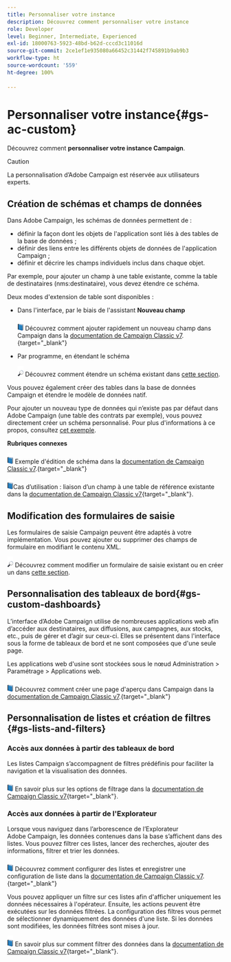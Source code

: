 ```yaml
---
title: Personnaliser votre instance
description: Découvrez comment personnaliser votre instance
role: Developer
level: Beginner, Intermediate, Experienced
exl-id: 18000763-5923-48bd-b62d-cccd3c11016d
source-git-commit: 2ce1ef1e935080a66452c31442f745891b9ab9b3
workflow-type: ht
source-wordcount: '559'
ht-degree: 100%

---
```


# Personnaliser votre instance{#gs-ac-custom}

Découvrez comment **personnaliser votre instance Campaign**.

>[!CAUTION]
>
>La personnalisation d’Adobe Campaign est réservée aux utilisateurs experts.

## Création de schémas et champs de données

Dans Adobe Campaign, les schémas de données permettent de :

* définir la façon dont les objets de l&#39;application sont liés à des tables de la base de données ;
* définir des liens entre les différents objets de données de l&#39;application Campaign ;
* définir et décrire les champs individuels inclus dans chaque objet.

Par exemple, pour ajouter un champ à une table existante, comme la table de destinataires (nms:destinataire), vous devez étendre ce schéma.

Deux modes d&#39;extension de table sont disponibles :

* Dans l&#39;interface, par le biais de l&#39;assistant **Nouveau champ**

   ![](../assets/do-not-localize/book.png) Découvrez comment ajouter rapidement un nouveau champ dans Campaign dans la [documentation de Campaign Classic v7](https://experienceleague.adobe.com/docs/campaign-classic/using/configuring-campaign-classic/editing-schemas/new-field-wizard.html?lang=fr#configuring-campaign-classic).{target=&quot;_blank&quot;}

* Par programme, en étendant le schéma

   ![](../assets/do-not-localize/glass.png) Découvrez comment étendre un schéma existant dans [cette section](../dev/extend-schema.md).


Vous pouvez également créer des tables dans la base de données Campaign et étendre le modèle de données natif.

Pour ajouter un nouveau type de données qui n’existe pas par défaut dans Adobe Campaign (une table des contrats par exemple), vous pouvez directement créer un schéma personnalisé. Pour plus d&#39;informations à ce propos, consultez [cet exemple](../dev/create-schema.md#example--creating-a-contract-table).

**Rubriques connexes**

![](../assets/do-not-localize/book.png) Exemple d&#39;édition de schéma dans la [documentation de Campaign Classic v7](https://experienceleague.adobe.com/docs/campaign-classic/using/configuring-campaign-classic/editing-schemas/examples-of-schemas-edition.html?lang=fr#configuring-campaign-classic).{target=&quot;_blank&quot;}

![](../assets/do-not-localize/book.png)Cas d’utilisation : liaison d’un champ à une table de référence existante dans la [documentation de Campaign Classic v7](https://experienceleague.adobe.com/docs/campaign-classic/using/configuring-campaign-classic/editing-schemas/examples-of-schemas-edition.html?lang=fr#uc-link){target=&quot;_blank&quot;}.


## Modification des formulaires de saisie

Les formulaires de saisie Campaign peuvent être adaptés à votre implémentation. Vous pouvez ajouter ou supprimer des champs de formulaire en modifiant le contenu XML.

![](../assets/do-not-localize/glass.png) Découvrez comment modifier un formulaire de saisie existant ou en créer un dans [cette section](../dev/forms.md).

## Personnalisation des tableaux de bord{#gs-custom-dashboards}

L’interface d’Adobe Campaign utilise de nombreuses applications web afin d’accéder aux destinataires, aux diffusions, aux campagnes, aux stocks, etc., puis de gérer et d’agir sur ceux-ci. Elles se présentent dans l&#39;interface sous la forme de tableaux de bord et ne sont composées que d&#39;une seule page.

Les applications web d&#39;usine sont stockées sous le nœud Administration > Paramétrage > Applications web.

![](../assets/do-not-localize/book.png) Découvrez comment créer une page d&#39;aperçu dans Campaign dans la [documentation de Campaign Classic v7](https://experienceleague.adobe.com/docs/campaign-classic/using/designing-content/web-applications/use-cases--creating-overviews.html?lang=fr#creating-a-single-page-web-application).{target=&quot;_blank&quot;}


## Personnalisation de listes et création de filtres {#gs-lists-and-filters}

### Accès aux données à partir des tableaux de bord

Les listes Campaign s’accompagnent de filtres prédéfinis pour faciliter la navigation et la visualisation des données.

![](../assets/do-not-localize/book.png) En savoir plus sur les options de filtrage dans la [documentation de Campaign Classic v7](https://experienceleague.adobe.com/docs/campaign-classic/using/getting-started/filtering-data/filtering-options.html?lang=fr#about-filtering){target=&quot;_blank&quot;}.


### Accès aux données à partir de l&#39;Explorateur

Lorsque vous naviguez dans l’arborescence de l’Explorateur Adobe Campaign, les données contenues dans la base s’affichent dans des listes. Vous pouvez filtrer ces listes, lancer des recherches, ajouter des informations, filtrer et trier les données.

![](../assets/do-not-localize/book.png) Découvrez comment configurer des listes et enregistrer une configuration de liste dans la [documentation de Campaign Classic v7](https://experienceleague.adobe.com/docs/campaign-classic/using/getting-started/starting-with-adobe-campaign/campaign-workspace/adobe-campaign-ui-lists.html?lang=fr#getting-started).{target=&quot;_blank&quot;}


Vous pouvez appliquer un filtre sur ces listes afin d&#39;afficher uniquement les données nécessaires à l&#39;opérateur. Ensuite, les actions peuvent être exécutées sur les données filtrées. La configuration des filtres vous permet de sélectionner dynamiquement des données d&#39;une liste. Si les données sont modifiées, les données filtrées sont mises à jour.

![](../assets/do-not-localize/book.png) En savoir plus sur comment filtrer des données dans la [documentation de Campaign Classic v7](https://experienceleague.adobe.com/docs/campaign-classic/using/getting-started/filtering-data/creating-filters.html?lang=fr#typology-of-available-filters){target=&quot;_blank&quot;}.
